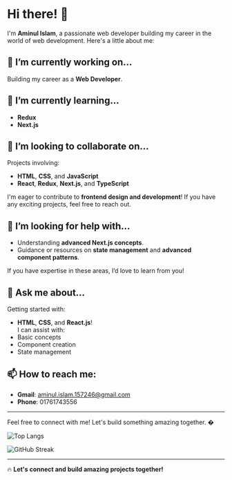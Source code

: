 # Hi there! 👋

I'm **Aminul Islam**, a passionate web developer building my career in the world of web development. Here's a little about me:

## 🔭 I’m currently working on...
Building my career as a **Web Developer**.

## 🌱 I’m currently learning...
- **Redux**
- **Next.js**

## 👯 I’m looking to collaborate on...
Projects involving:
- **HTML**, **CSS**, and **JavaScript**
- **React**, **Redux**, **Next.js**, and **TypeScript**

I'm eager to contribute to **frontend design and development**! If you have any exciting projects, feel free to reach out.

## 🤔 I’m looking for help with...
- Understanding **advanced Next.js concepts**.
- Guidance or resources on **state management** and **advanced component patterns**.

If you have expertise in these areas, I’d love to learn from you!

## 💬 Ask me about...
Getting started with:
- **HTML**, **CSS**, and **React.js**!  
I can assist with:
- Basic concepts
- Component creation
- State management

## 📫 How to reach me:
- **Gmail**: [aminul.islam.157246@gmail.com](mailto:aminul.islam.157246@gmail.com)
- **Phone**: 01761743556

---

Feel free to connect with me! Let's build something amazing together. �

![Top Langs](https://github-readme-stats.vercel.app/api/top-langs/?username=aminul157246&layout=compact&theme=radical)

![GitHub Streak](https://github-readme-streak-stats.herokuapp.com/?user=aminul157246&theme=radical)

---

🔥 **Let's connect and build amazing projects together!**  
